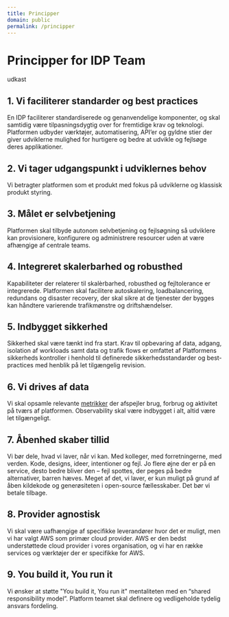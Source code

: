 ```yaml
---
title: Principper
domain: public
permalink: /principper
---
```



# Principper for IDP Team 

udkast

## 1. Vi faciliterer standarder og best practices

En IDP faciliterer standardiserede og genanvendelige komponenter, og skal samtidig være tilpasningsdygtig
over for fremtidige krav og teknologi. Platformen udbyder værktøjer, automatisering, API’er og gyldne stier 
der giver udviklerne mulighed for hurtigere og bedre at udvikle og fejlsøge deres applikationer.

## 2. Vi tager udgangspunkt i udviklernes behov

Vi betragter platformen som et produkt med fokus på udviklerne og klassisk produkt styring.

## 3. Målet er selvbetjening

Platformen skal tilbyde autonom selvbetjening og fejlsøgning så udviklere kan provisionere, konfigurere og 
administrere resourcer uden at være afhængige af centrale teams.

## 4. Integreret skalerbarhed og robusthed

Kapabiliteter der relaterer til skalèrbarhed, robusthed og fejltolerance er integrerede. Platformen skal facilitere 
autoskalering, loadbalancering, redundans og disaster recovery, der skal sikre at de tjenester der bygges kan håndtere 
varierende trafikmønstre og driftshændelser.

## 5. Indbygget sikkerhed

Sikkerhed skal være tænkt ind fra start. Krav til opbevaring af data, adgang, isolation af workloads samt data og 
trafik flows er omfattet af Platformens sikkerheds kontroller i henhold til definerede sikkerhedsstandarder og 
best-practices med henblik på let tilgængelig revision.

## 6. Vi drives af data

Vi skal opsamle relevante [metrikker](metrics.md) der afspejler brug, forbrug og aktivitet på tværs af platformen. 
Observability skal være indbygget i alt, altid være let tilgængeligt.

## 7. Åbenhed skaber tillid

Vi bør dele, hvad vi laver, når vi kan. Med kolleger, med forretningerne, med verden. Kode, designs, ideer, intentioner og fejl. 
Jo flere øjne der er på en service, desto bedre bliver den – fejl spottes, der peges på bedre alternativer, barren hæves. 
Meget af det, vi laver, er kun muligt på grund af åben kildekode og generøsiteten i open-source fællesskaber. Det bør vi betale tilbage.

## 8. Provider agnostisk

Vi skal være uafhængige af specifikke leverandører hvor det er muligt, men vi har valgt AWS som primær cloud provider. 
AWS er den bedst understøttede cloud provider i vores organisation, og vi har en række services og værktøjer der er specifikke for AWS.

## 9. You build it, You run it 

Vi ønsker at støtte "You build it, You run it" mentaliteten med en “shared responsibility model”. 
Platform teamet skal definere og vedligeholde tydelig ansvars fordeling.


